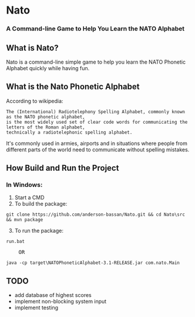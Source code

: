 # Nato
### A Command-line Game to Help You Learn the NATO Alphabet

## What is Nato?
Nato is a command-line simple game to help you learn the NATO Phonetic Alphabet quickly while having fun.

## What is the Nato Phonetic Alphabet
According to wikipedia:

```
The (International) Radiotelephony Spelling Alphabet, commonly known as the NATO phonetic alphabet,
is the most widely used set of clear code words for communicating the letters of the Roman alphabet,
technically a radiotelephonic spelling alphabet.
```

It's commonly used in armies, airports and in situations where people from different parts of the world need to communicate without spelling mistakes.

## How Build and Run the Project

### In Windows:

1. Start a CMD
2. To build the package:

```
git clone https://github.com/anderson-bassan/Nato.git && cd Nato\src && mvn package

```

3. To run the package:
```
run.bat
```

<pre>
    OR
</pre>

```
java -cp target\NATOPhoneticAlphabet-3.1-RELEASE.jar com.nato.Main
```

## TODO

* add database of highest scores
* implement non-blocking system input
* implement testing